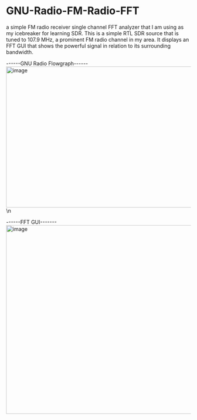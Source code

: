 # GNU-Radio-FM-Radio-FFT
a simple FM radio receiver single channel FFT analyzer that I am using as my icebreaker for learning SDR. This is a simple RTL SDR source that is tuned to 107.9 MHz, a prominent FM radio channel in my area. It displays an FFT GUI that shows the powerful signal in relation to its surrounding bandwidth. 



------GNU Radio Flowgraph------
<img width="944" height="384" alt="image" src="https://github.com/user-attachments/assets/6b920e9c-41b5-4e47-b4aa-59866575ba09" /> \n






------FFT GUI-------
<img width="870" height="514" alt="image" src="https://github.com/user-attachments/assets/6f102f00-4b26-43db-9282-e07b56df3b8e" />


